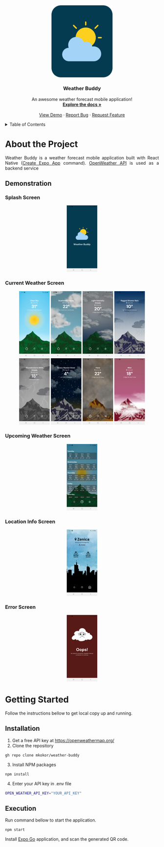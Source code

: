 <br />
<div align="center">
  <a href="https://github.com/mkokor/weather-buddy">
    <img src="./assets/logo.png" alt="Logo" width="200"">
  </a>

  <h3 align="center">Weather Buddy</h3>

  <p align="center">
    An awesome weather forecast mobile application!
    <br />
    <a href="https://github.com/mkokor/weather-buddy/#readme"><strong>Explore the docs »</strong></a>
    <br />
    <br />
    <a href="https://github.com/mkokor/weather-buddy/#demonstration">View Demo</a>
    ·
    <a href="https://github.com/mkokor/weather-buddy/issues">Report Bug</a>
    ·
    <a href="https://github.com/mkokor/weather-buddy/issues">Request Feature</a>
  </p>
</div>

<details>
  <summary>Table of Contents</summary>
  <ol>
    <li>
      <a href="#about-the-project">About The Project</a>
    </li>
    <li>
      <a href="#getting-started">Getting Started</a>
      <ul>
        <li><a href="#installation">Installation</a></li>
        <li><a href="#execution">Execution</a></li>
      </ul>
    </li>
  </ol>
</details>

# About the Project
<p align="justify">
Weather Buddy is a weather forecast mobile application built with React Native (<a href="https://docs.expo.dev/tutorial/create-your-first-app/">Create Expo App</a> command). <a href="https://openweathermap.org/">OpenWeather API</a> is used as a backend service
</p>


## Demonstration

### Splash Screen
<div align="center">
  <img src="./screenshots/splash-screen.jpg" alt="splash-screen" style="display: inline-block; width: 100px;">
</div>

### Current Weather Screen
<div align="center">
  <img src="./screenshots/clear-weather.jpg" alt="clear-weather" style="display: inline-block; width: 100px;">
  <img src="./screenshots/cloudy-weather.jpg" alt="cloudy-weather" style="display: inline-block; width: 100px;">
  <img src="./screenshots/cloudy-rainy-weather.jpg" alt="cloudy-rainy-weather" style="display: inline-block; width: 100px;">
  <img src="./screenshots/rainy-weather.jpg" alt="rainy-weather" style="display: inline-block; width: 100px;">
  <img src="./screenshots/thunderstorm.jpg" alt="thunderstorm" style="display: inline-block; width: 100px;">
  <img src="./screenshots/snow.jpg" alt="snow" style="display: inline-block; width: 100px;">
  <img src="./screenshots/haze.jpg" alt="haze" style="display: inline-block; width: 100px;">
  <img src="./screenshots/mist.jpg" alt="mist" style="display: inline-block; width: 100px;">
</div>

### Upcoming Weather Screen
<div align="center">
  <img src="./screenshots/upcoming-weather.jpg" alt="upcoming-weather" style="display: inline-block; width: 100px;">
</div>

### Location Info Screen
<div align="center">
  <img src="./screenshots/city-info-screen.jpg" alt="city-info-screen" style="display: inline-block; width: 100px;">
</div>

### Error Screen
<div align="center">
  <img src="./screenshots/error-screen.jpg" alt="error-screen" style="display: inline-block; width: 100px;">
</div>


# Getting Started
<p align="justify">
Follow the instructions bellow to get local copy up and running.
</p>

## Installation
1. Get a free API key at https://openweathermap.org/
2. Clone the repository
```bash
gh repo clone mkokor/weather-buddy
```
3. Install NPM packages
```bash
npm install
```
4. Enter your API key in .env file
```bash
OPEN_WEATHER_API_KEY="YOUR_API_KEY"
```

## Execution
<p align="justify">
Run command bellow to start the application.
</p>

```bash
npm start
```

<p align="justify">
Install <a href="https://expo.dev/client">Expo Go</a> application, and scan the generated QR code.
</p>
